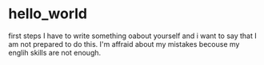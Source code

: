 # hello_world
first steps
I have to write something oabout yourself and i want to say that I am not prepared to do this. I'm affraid about my mistakes becouse my englih skills are not enough.
